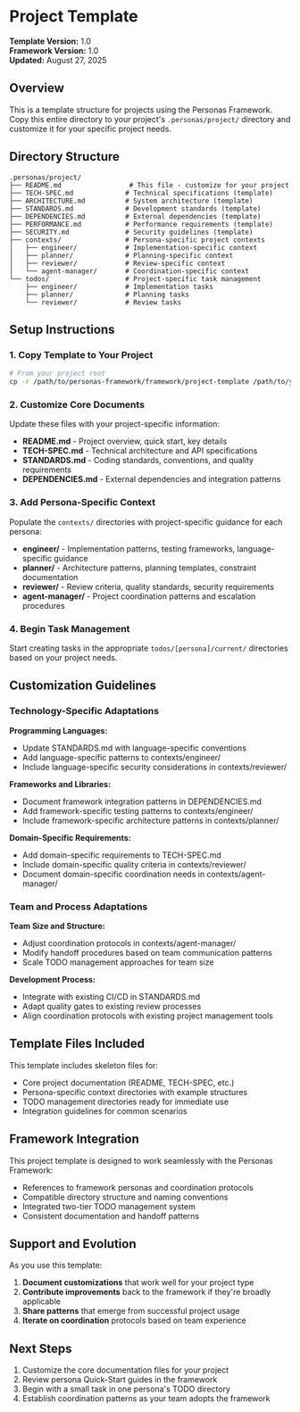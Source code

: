 # Project Template

**Template Version:** 1.0  
**Framework Version:** 1.0  
**Updated:** August 27, 2025

## Overview

This is a template structure for projects using the Personas Framework. Copy this entire directory to your project's `.personas/project/` directory and customize it for your specific project needs.

## Directory Structure

```
.personas/project/
├── README.md                 # This file - customize for your project
├── TECH-SPEC.md             # Technical specifications (template)
├── ARCHITECTURE.md          # System architecture (template)
├── STANDARDS.md             # Development standards (template)
├── DEPENDENCIES.md          # External dependencies (template)
├── PERFORMANCE.md           # Performance requirements (template)
├── SECURITY.md              # Security guidelines (template)
├── contexts/                # Persona-specific project contexts
│   ├── engineer/            # Implementation-specific context
│   ├── planner/             # Planning-specific context
│   ├── reviewer/            # Review-specific context
│   └── agent-manager/       # Coordination-specific context
└── todos/                   # Project-specific task management
    ├── engineer/            # Implementation tasks
    ├── planner/             # Planning tasks
    └── reviewer/            # Review tasks
```

## Setup Instructions

### 1. Copy Template to Your Project

```bash
# From your project root
cp -r /path/to/personas-framework/framework/project-template /path/to/your/project/.personas/project
```

### 2. Customize Core Documents

Update these files with your project-specific information:

- **README.md** - Project overview, quick start, key details
- **TECH-SPEC.md** - Technical architecture and API specifications
- **STANDARDS.md** - Coding standards, conventions, and quality requirements
- **DEPENDENCIES.md** - External dependencies and integration patterns

### 3. Add Persona-Specific Context

Populate the `contexts/` directories with project-specific guidance for each persona:

- **engineer/** - Implementation patterns, testing frameworks, language-specific guidance
- **planner/** - Architecture patterns, planning templates, constraint documentation  
- **reviewer/** - Review criteria, quality standards, security requirements
- **agent-manager/** - Project coordination patterns and escalation procedures

### 4. Begin Task Management

Start creating tasks in the appropriate `todos/[persona]/current/` directories based on your project needs.

## Customization Guidelines

### Technology-Specific Adaptations

**Programming Languages:**
- Update STANDARDS.md with language-specific conventions
- Add language-specific patterns to contexts/engineer/
- Include language-specific security considerations in contexts/reviewer/

**Frameworks and Libraries:**
- Document framework integration patterns in DEPENDENCIES.md
- Add framework-specific testing patterns to contexts/engineer/
- Include framework-specific architecture patterns in contexts/planner/

**Domain-Specific Requirements:**
- Add domain-specific requirements to TECH-SPEC.md
- Include domain-specific quality criteria in contexts/reviewer/
- Document domain-specific coordination needs in contexts/agent-manager/

### Team and Process Adaptations

**Team Size and Structure:**
- Adjust coordination protocols in contexts/agent-manager/
- Modify handoff procedures based on team communication patterns
- Scale TODO management approaches for team size

**Development Process:**
- Integrate with existing CI/CD in STANDARDS.md
- Adapt quality gates to existing review processes
- Align coordination protocols with existing project management tools

## Template Files Included

This template includes skeleton files for:

- Core project documentation (README, TECH-SPEC, etc.)
- Persona-specific context directories with example structures
- TODO management directories ready for immediate use
- Integration guidelines for common scenarios

## Framework Integration

This project template is designed to work seamlessly with the Personas Framework:

- References to framework personas and coordination protocols
- Compatible directory structure and naming conventions
- Integrated two-tier TODO management system
- Consistent documentation and handoff patterns

## Support and Evolution

As you use this template:

1. **Document customizations** that work well for your project type
2. **Contribute improvements** back to the framework if they're broadly applicable
3. **Share patterns** that emerge from successful project usage
4. **Iterate on coordination** protocols based on team experience

## Next Steps

1. Customize the core documentation files for your project
2. Review persona Quick-Start guides in the framework
3. Begin with a small task in one persona's TODO directory
4. Establish coordination patterns as your team adopts the framework
